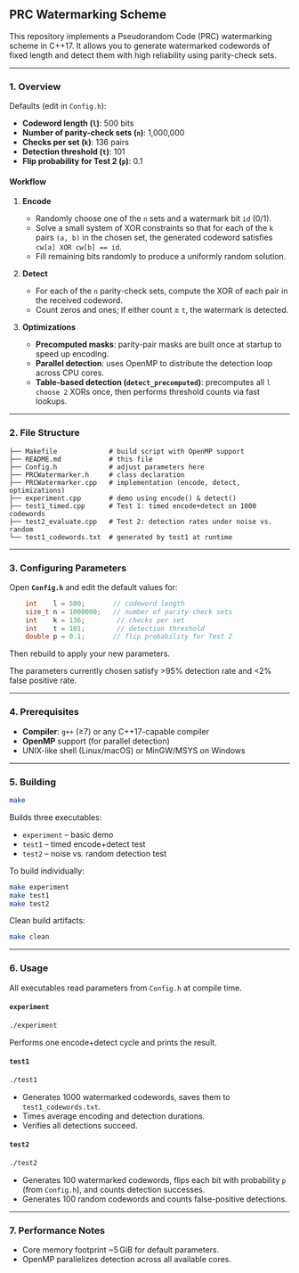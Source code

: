 ## PRC Watermarking Scheme

This repository implements a Pseudorandom Code (PRC) watermarking scheme in C++17. It allows you to generate watermarked codewords of fixed length and detect them with high reliability using parity-check sets.

---

### 1. Overview

Defaults (edit in `Config.h`):

* **Codeword length (`l`)**: 500 bits
* **Number of parity-check sets (`n`)**: 1,000,000
* **Checks per set (`k`)**: 136 pairs
* **Detection threshold (`t`)**: 101
* **Flip probability for Test 2 (`p`)**: 0.1

#### Workflow

1. **Encode**

   * Randomly choose one of the `n` sets and a watermark bit `id` (0/1).
   * Solve a small system of XOR constraints so that for each of the `k` pairs `(a, b)` in the chosen set, the generated codeword satisfies `cw[a] XOR cw[b] == id`.
   * Fill remaining bits randomly to produce a uniformly random solution.

2. **Detect**

   * For each of the `n` parity-check sets, compute the XOR of each pair in the received codeword.
   * Count zeros and ones; if either count ≥ `t`, the watermark is detected.

3. **Optimizations**

   * **Precomputed masks**: parity-pair masks are built once at startup to speed up encoding.
   * **Parallel detection**: uses OpenMP to distribute the detection loop across CPU cores.
   * **Table-based detection (`detect_precomputed`)**: precomputes all `l choose 2` XORs once, then performs threshold counts via fast lookups.

---

### 2. File Structure

```
├── Makefile             # build script with OpenMP support
├── README.md            # this file
├── Config.h             # adjust parameters here
├── PRCWatermarker.h     # class declaration
├── PRCWatermarker.cpp   # implementation (encode, detect, optimizations)
├── experiment.cpp       # demo using encode() & detect()
├── test1_timed.cpp      # Test 1: timed encode+detect on 1000 codewords
├── test2_evaluate.cpp   # Test 2: detection rates under noise vs. random
└── test1_codewords.txt  # generated by test1 at runtime
```

---

### 3. Configuring Parameters

Open **`Config.h`** and edit the default values for:

```cpp
    int    l = 500;       // codeword length
    size_t n = 1000000;   // number of parity-check sets
    int    k = 136;        // checks per set
    int    t = 101;        // detection threshold
    double p = 0.1;       // flip probability for Test 2
```

Then rebuild to apply your new parameters.

The parameters currently chosen satisfy >95% detection rate and <2% false positive rate.

---

### 4. Prerequisites

* **Compiler**: `g++` (≥7) or any C++17-capable compiler
* **OpenMP** support (for parallel detection)
* UNIX-like shell (Linux/macOS) or MinGW/MSYS on Windows

---

### 5. Building

```bash
make
```

Builds three executables:

* `experiment` – basic demo
* `test1`      – timed encode+detect test
* `test2`      – noise vs. random detection test

To build individually:

```bash
make experiment
make test1
make test2
```

Clean build artifacts:

```bash
make clean
```

---

### 6. Usage

All executables read parameters from `Config.h` at compile time.

#### `experiment`

```bash
./experiment
```

Performs one encode+detect cycle and prints the result.

#### `test1`

```bash
./test1
```

* Generates 1000 watermarked codewords, saves them to `test1_codewords.txt`.
* Times average encoding and detection durations.
* Verifies all detections succeed.

#### `test2`

```bash
./test2
```

* Generates 100 watermarked codewords, flips each bit with probability `p` (from `Config.h`), and counts detection successes.
* Generates 100 random codewords and counts false-positive detections.

---

### 7. Performance Notes

* Core memory footprint \~5 GiB for default parameters.
* OpenMP parallelizes detection across all available cores.

